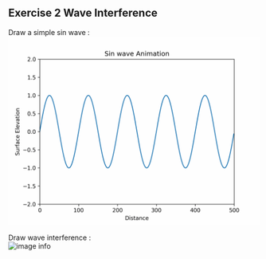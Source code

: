 ## Exercise 2 Wave Interference

Draw a simple sin wave :  
![image info](../images/wave.gif)

Draw wave interference :  
![image info](../images/waves.gif)